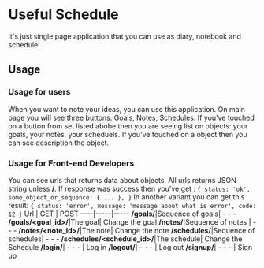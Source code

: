 # Useful Schedule
It's just single page application that you can use as diary, notebook and schedule!

## Usage
### Usage for users
When you want to note your ideas, you can use this application. On main page you will see three buttons: Goals, Notes, Schedules.
If you've touched on a button from set listed abobe then you are seeing list on objects: your goals, your notes, your scheduels.
If you've touched on a object then you can see description the object.

### Usage for Front-end Developers
You can see urls that returns data about objects. All urls returns JSON string unless **/**.
If response was success then you've get :
`{
  status: 'ok',
  some_object_or_sequence: { ... },
}`
In another variant you can get this result:
`{
  status: 'error',
  message: 'message about what is error',
  code: 12
}`
Url | GET | POST
----|-----|-----
**/goals/**|Sequence of goals| - - -
**/goals/<goal_id>/**|The goal| Change the goal
**/notes/**|Sequence of notes | - - -
**/notes/<note_id>/**|The note| Change the note
**/schedules/**|Sequence of schedules| - - -
**/schedules/<schedule_id>/**|The schedule| Change the Schedule
**/login/**| - - - | Log in
**/logout/**| - - - | Log out
**/signup/**| - - - | Sign up
